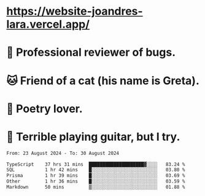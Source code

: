 # https://website-joandres-lara.vercel.app/
# 🐛 Professional reviewer of bugs.
# 🐱 Friend of a cat (his name is Greta).
# 📜 Poetry lover.
# 🎸 Terrible playing guitar, but I try.

<!--START_SECTION:waka-->

```txt
From: 23 August 2024 - To: 30 August 2024

TypeScript    37 hrs 31 mins  ████████████████████▓░░░░   83.24 %
SQL           1 hr 42 mins    █░░░░░░░░░░░░░░░░░░░░░░░░   03.80 %
Prisma        1 hr 39 mins    █░░░░░░░░░░░░░░░░░░░░░░░░   03.69 %
Other         1 hr 36 mins    █░░░░░░░░░░░░░░░░░░░░░░░░   03.59 %
Markdown      50 mins         ▒░░░░░░░░░░░░░░░░░░░░░░░░   01.88 %
```

<!--END_SECTION:waka-->
